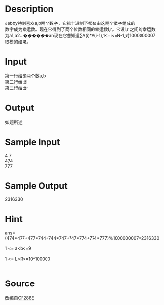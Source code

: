 
# Description

<div class="content"><div>Jabby特别喜欢a,b两个数字，它把十进制下都仅由这两个数字组成的</div>
<div>数字成为幸运数。现在它得到了两个位数相同的幸运数l,r。它设l,r 之间的幸运数为a1,a2...������an现在它想知道∑A(i)*A(i-1),1&lt;=i&lt;=N-1,对1000000007取模的结果。</div>
<div></div>
<p></p></div>

# Input

<div class="content"><div>第一行给定两个数a,b</div>
<div>第二行给出l</div>
<div>第三行给出r</div>
<div></div>
<p></p></div>

# Output

<div class="content"><div>如题所述</div>
<div></div>
<p></p></div>

# Sample Input

<div class="content"><span class="sampledata">4 7<br/>
474<br/>
777</span></div>

# Sample Output

<div class="content"><span class="sampledata">2316330</span></div>

# Hint

<div class="content"><p></p><div>ans=(474*477+477*744+744*747+747*774+774*777)%1000000007=2316330</div><br/>
<div>1 &lt;= a&lt;b&lt;=9</div><br/>
<div>1 &lt;= L&lt;R&lt;=10^100000</div><br/>
<p></p><p></p></div>

# Source

<div class="content"><p><a href="problemset.php?search=改编自CF288E">改编自CF288E</a></p></div>


